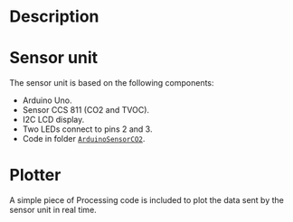 # Description


# Sensor unit
The sensor unit is based on the following components:
* Arduino Uno.
* Sensor CCS 811 (CO2 and TVOC).
* I2C LCD display.
* Two LEDs connect to pins 2 and 3.
* Code in folder [`ArduinoSensorCO2`](/ArduinoSensorCO2).

# Plotter
A simple piece of Processing code is included to plot the data sent by the sensor unit in real time.
